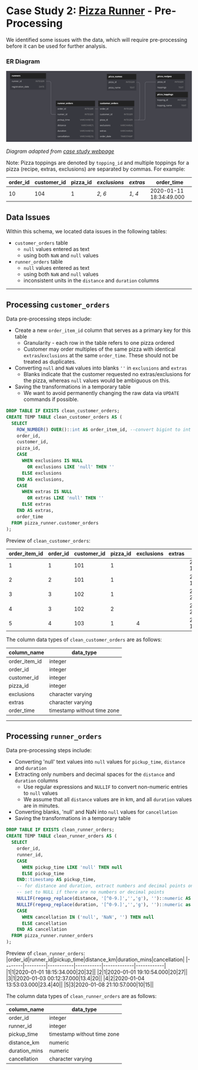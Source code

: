# Case Study 2: [Pizza Runner](https://8weeksqlchallenge.com/case-study-2/) - Pre-Processing

We identified some issues with the data, which will require pre-processing before it can be used for further analysis.

### ER Diagram 

![ER diagram for case study 2](er_diagram_02.PNG)

*Diagram adapted from [case study webpage](https://8weeksqlchallenge.com/case-study-2/)*

Note: Pizza toppings are denoted by `topping_id` and multiple toppings for a pizza (recipe, extras, exclusions) are separated by commas. For example:

|order_id|customer_id|pizza_id|*exclusions*|*extras*|order_time|
|--------|-----------|--------|------------|--------|----------|
|10|104|1|*2, 6*|*1, 4*|2020-01-11 18:34:49.000|

## Data Issues 
Within this schema, we located data issues in the following tables:

* `customer_orders` table
  * `null` values entered as text
  * using both `NaN` and `null` values
* `runner_orders` table
  * `null` values entered as text
  * using both `NaN` and `null` values
  * inconsistent units in the `distance` and `duration` columns

----
## Processing `customer_orders`

Data pre-processing steps include:

* Create a new `order_item_id` column that serves as a primary key for this table
  * Granularity - each row in the table refers to one pizza ordered
  * Customer may order multiples of the same pizza with identical `extras`/`exclusions` at the same `order_time`. These should not be treated as duplicates.
* Converting `null` and `NaN` values into blanks `''` in `exclusions` and `extras`
  * Blanks indicate that the customer requested no extras/exclusions for the pizza, whereas `null` values would be ambiguous on this.
* Saving the transformations in a temporary table
  * We want to avoid permanently changing the raw data via `UPDATE` commands if possible.

```sql
DROP TABLE IF EXISTS clean_customer_orders;
CREATE TEMP TABLE clean_customer_orders AS (
  SELECT
    ROW_NUMBER() OVER()::int AS order_item_id, --convert bigint to int
    order_id,
    customer_id,
    pizza_id,
    CASE 
      WHEN exclusions IS NULL 
        OR exclusions LIKE 'null' THEN ''
      ELSE exclusions 
    END AS exclusions,
    CASE 
      WHEN extras IS NULL
        OR extras LIKE 'null' THEN ''
      ELSE extras 
    END AS extras,
    order_time
  FROM pizza_runner.customer_orders
);
```

Preview of `clean_customer_orders`:

|order_item_id|order_id|customer_id|pizza_id|exclusions|extras|order_time|
|-------------|--------|-----------|--------|----------|------|----------|
|1|1|101|1|||2020-01-01 18:05:02.000|
|2|2|101|1|||2020-01-01 19:00:52.000|
|3|3|102|1|||2020-01-02 23:51:23.000|
|4|3|102|2|||2020-01-02 23:51:23.000|
|5|4|103|1|4||2020-01-04 13:23:46.000|

The column data types of `clean_customer_orders` are as follows:

|column_name|data_type|
|-----------|---------|
|order_item_id|integer|
|order_id|integer|
|customer_id|integer|
|pizza_id|integer|
|exclusions|character varying|
|extras|character varying|
|order_time|timestamp without time zone|

----

## Processing `runner_orders`

Data pre-processing steps include:

* Converting 'null' text values into `null` values for `pickup_time`, `distance` and `duration`
* Extracting only numbers and decimal spaces for the `distance` and `duration` columns
  * Use regular expressions and `NULLIF` to convert non-numeric entries to `null` values
  * We assume that all `distance` values are in km, and all `duration` values are in minutes.
* Converting blanks, 'null' and NaN into `null` values for `cancellation`
* Saving the transformations in a temporary table

```sql 
DROP TABLE IF EXISTS clean_runner_orders;
CREATE TEMP TABLE clean_runner_orders AS (
  SELECT
    order_id,
    runner_id,
    CASE
      WHEN pickup_time LIKE 'null' THEN null
      ELSE pickup_time
    END::timestamp AS pickup_time,
    -- for distance and duration, extract numbers and decimal points only. 
    -- set to NULL if there are no numbers or decimal points
    NULLIF(regexp_replace(distance, '[^0-9.]','','g'), '')::numeric AS distance_km,
    NULLIF(regexp_replace(duration, '[^0-9.]','','g'), '')::numeric as duration_mins,
    CASE
      WHEN cancellation IN ('null', 'NaN', '') THEN null
      ELSE cancellation
    END AS cancellation
  FROM pizza_runner.runner_orders
);
```
Preview of `clean_runner_orders`:
|order_id|runner_id|pickup_time|distance_km|duration_mins|cancellation|
|--------|---------|-----------|-----------|-------------|------------|
|1|1|2020-01-01 18:15:34.000|20|32||
|2|1|2020-01-01 19:10:54.000|20|27||
|3|1|2020-01-03 00:12:37.000|13.4|20||
|4|2|2020-01-04 13:53:03.000|23.4|40||
|5|3|2020-01-08 21:10:57.000|10|15||

The column data types of `clean_runner_orders` are as follows:

|column_name|data_type|
|-----------|---------|
|order_id   |integer  |
|runner_id  |integer  |
|pickup_time|timestamp without time zone|
|distance_km|numeric  |
|duration_mins|numeric  |
|cancellation|character varying|
